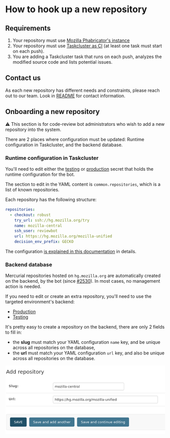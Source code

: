 # How to hook up a new repository

## Requirements

1. Your repository must use [Mozilla Phabricator's instance](https://phabricator.services.mozilla.com/)
2. Your repository must use [Taskcluster as CI](https://community-tc.services.mozilla.com/docs) (at least one task must start on each push).
3. You are adding a Taskcluster task that runs on each push, analyzes the modified source code and lists potential issues.

## Contact us

As each new repository has different needs and constraints, please reach out to our team. Look in [README](../README.md) for contact information.

## Onboarding a new repository

⚠️ This section is for code-review bot administrators who wish to add a new repository into the system.

There are 2 places where configuration must be updated: Runtime configuration in Taskcluster, and the backend database.

### Runtime configuration in Taskcluster

You'll need to edit either the [testing](https://firefox-ci-tc.services.mozilla.com/secrets/project%2Frelman%2Fcode-review%2Fruntime-testing) or [production](https://firefox-ci-tc.services.mozilla.com/secrets/project%2Frelman%2Fcode-review%2Fruntime-production) secret that holds the runtime configuration for the bot.

The section to edit in the YAML content is `common.repositories`, which is a list of known repositories.

Each repository has the following structure:

```yaml
repositories:
  - checkout: robust
    try_url: ssh://hg.mozilla.org/try
    name: mozilla-central
    ssh_user: reviewbot
    url: https://hg.mozilla.org/mozilla-unified
    decision_env_prefix: GECKO
```

The configuration [is explained in this documentation](./configuration.md) in details.

### Backend database

Mercurial repositories hosted on `hg.mozilla.org` are automatically created on the backend, by the bot (since [#2530](https://github.com/mozilla/code-review/pull/2530)). In most cases, no management action is needed.

If you need to edit or create an extra repository, you'll need to use the targeted environment's backend:

- [Production](https://api.code-review.moz.tools/admin/issues/repository/)
- [Testing](https://api.code-review.testing.moz.tools/admin/issues/repository/)

It's pretty easy to create a repository on the backend, there are only 2 fields to fill in:

- the **slug** must match your YAML configuration `name` key, and be unique across all repositories on the database,
- the **url** must match your YAML configuration `url` key, and also be unique across all repositories on the database.

![](./new_repository_backend.png)
